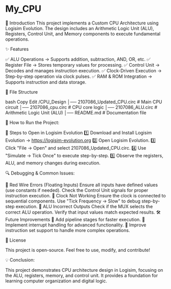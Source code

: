 # My_CPU

📖 Introduction
This project implements a Custom CPU Architecture using Logisim Evolution. The design includes an Arithmetic Logic Unit (ALU), Registers, Control Unit, and Memory components to execute fundamental operations.


✨ Features

✅ ALU Operations → Supports addition, subtraction, AND, OR, etc.
✅ Register File → Stores temporary values for processing.
✅ Control Unit → Decodes and manages instruction execution.
✅ Clock-Driven Execution → Step-by-step operation via clock pulses.
✅ RAM & ROM Integration → Supports instruction and data storage.

📂 File Structure

bash
Copy
Edit
/CPU_Design
│── 2107086_Updated_CPU.circ  # Main CPU circuit
│── 2107086_cpu.circ          # CPU core logic
│── 2107086_ALU.circ          # Arithmetic Logic Unit (ALU)
│── README.md                 # Documentation file


🚀 How to Run the Project:

🔹 Steps to Open in Logisim Evolution
1️⃣ Download and Install Logisim Evolution → https://logisim-evolution.org
2️⃣ Open Logisim Evolution.
3️⃣ Click "File → Open" and select 2107086_Updated_CPU.circ.
4️⃣ Use "Simulate → Tick Once" to execute step-by-step.
5️⃣ Observe the registers, ALU, and memory changes during execution.

🔍 Debugging & Common Issues:

🔹 Red Wire Errors (Floating Inputs)
Ensure all inputs have defined values (use constants if needed).
Check the Control Unit signals for proper instruction execution.
🔹 Clock Not Working
Ensure the clock is connected to sequential components.
Use "Tick Frequency → Slow" to debug step-by-step execution.
🔹 ALU Incorrect Outputs
Check if the MUX selects the correct ALU operation.
Verify that input values match expected results.
🛠 Future Improvements
🚀 Add pipeline stages for faster execution.
🚀 Implement interrupt handling for advanced functionality.
🚀 Improve instruction set support to handle more complex operations.

📜 License

This project is open-source. Feel free to use, modify, and contribute!


💡 Conclusion:

This project demonstrates CPU architecture design in Logisim, focusing on the ALU, registers, memory, and control unit. It provides a foundation for learning computer organization and digital logic.
